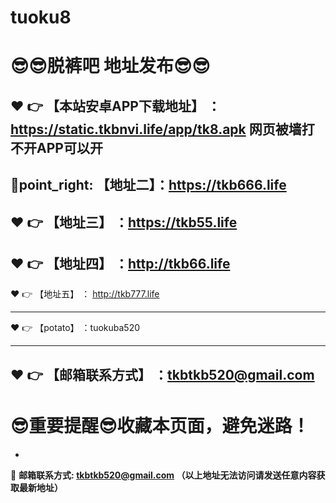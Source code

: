 # tuoku8
:sunglasses::sunglasses:脱裤吧 地址发布:sunglasses::sunglasses:
==
:heart: :point_right: 【本站安卓APP下载地址】 ： https://static.tkbnvi.life/app/tk8.apk 网页被墙打不开APP可以开
------
💛point_right: 【地址二】：https://tkb666.life
------
:heart: :point_right: 【地址三】 ：https://tkb55.life
-----
:heart: :point_right: 【地址四】 ：http://tkb66.life
------
:heart: :point_right: 【地址五】 ： http://tkb777.life

------
:heart: :point_right: 【potato】 ：tuokuba520

------
:heart: :point_right: 【邮箱联系方式】 ：tkbtkb520@gmail.com
------
:sunglasses:重要提醒:sunglasses:收藏本页面，避免迷路！
==

-

:e-mail: __邮箱联系方式: tkbtkb520@gmail.com （以上地址无法访问请发送任意内容获取最新地址）__
